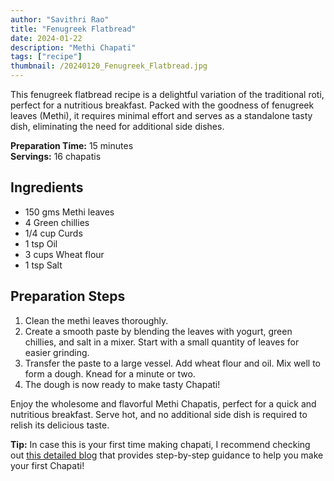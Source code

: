 ```yaml
---
author: "Savithri Rao"
title: "Fenugreek Flatbread"
date: 2024-01-22
description: "Methi Chapati"
tags: ["recipe"]
thumbnail: /20240120_Fenugreek_Flatbread.jpg
---
```


This fenugreek flatbread recipe is a delightful variation of the traditional roti, perfect for a nutritious breakfast. Packed with the goodness of fenugreek leaves (Methi), it requires minimal effort and serves as a standalone tasty dish, eliminating the need for additional side dishes.

**Preparation Time:** 15 minutes  
**Servings:** 16 chapatis

## Ingredients
- 150 gms Methi leaves
- 4 Green chillies
- 1/4 cup Curds
- 1 tsp Oil
- 3 cups Wheat flour
- 1 tsp Salt

## Preparation Steps
1. Clean the methi leaves thoroughly.
2. Create a smooth paste by blending the leaves with yogurt, green chillies, and salt in a mixer. Start with a small quantity of leaves for easier grinding.
3. Transfer the paste to a large vessel. Add wheat flour and oil. Mix well to form a dough. Knead for a minute or two.
4. The dough is now ready to make tasty Chapati!

Enjoy the wholesome and flavorful Methi Chapatis, perfect for a quick and nutritious breakfast. Serve hot, and no additional side dish is required to relish its delicious taste.

**Tip:** In case this is your first time making chapati, I recommend checking out [this detailed blog](https://www.indianhealthyrecipes.com/chapati/) that provides step-by-step guidance to help you make your first Chapati!

